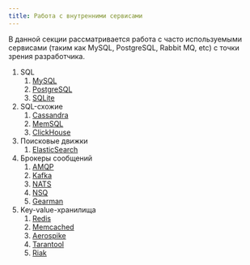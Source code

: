 ```yaml
---
title: Работа с внутренними сервисами
---
```


В данной секции рассматривается работа с часто используемыми сервисами
(таким как MySQL, PostgreSQL, Rabbit MQ, etc) с точки зрения 
разработчика.

1. SQL
    1. [MySQL](mysql)
    2. [PostgreSQL](pgsql)
    3. [SQLite](sqlite)
2. SQL-схожие
    1. [Cassandra](cassandra)
    2. [MemSQL](memsql)
    3. [ClickHouse](clickhouse)
3. Поисковые движки
    1. [ElasticSearch](elasticsearch)
4. Брокеры сообщений
    1. [AMQP](amqp)
    2. [Kafka](kafka)
    3. [NATS](nats)
    4. [NSQ](nsq)
    5. [Gearman](gearman)
5. Key-value-хранилища
    1. [Redis](redis)
    2. [Memcached](memcached)
    3. [Aerospike](aerospike)
    4. [Tarantool](tarantool)
    5. [Riak](riak)